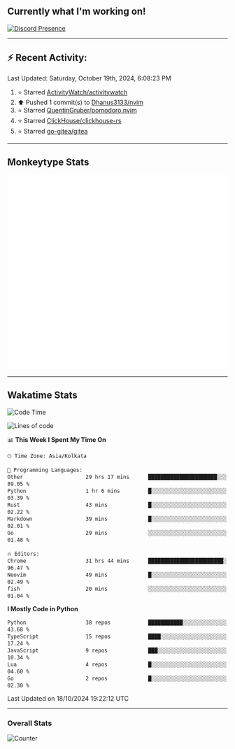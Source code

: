 ## Currently what I'm working on!
[![Discord Presence](https://lanyard.cnrad.dev/api/534981034400284712)](https://discord.com/users/534981034400284712)

---

## :zap: Recent Activity:
<!--RECENT_ACTIVITY:last_update-->
Last Updated: Saturday, October 19th, 2024, 6:08:23 PM
<!--RECENT_ACTIVITY:last_update_end-->
<!--RECENT_ACTIVITY:start-->
1. ⭐ Starred [ActivityWatch/activitywatch](https://github.com/ActivityWatch/activitywatch)<br>
2. ⬆️ Pushed 1 commit(s) to [Dhanus3133/nvim](https://github.com/Dhanus3133/nvim)<br>
3. ⭐ Starred [QuentinGruber/pomodoro.nvim](https://github.com/QuentinGruber/pomodoro.nvim)<br>
4. ⭐ Starred [ClickHouse/clickhouse-rs](https://github.com/ClickHouse/clickhouse-rs)<br>
5. ⭐ Starred [go-gitea/gitea](https://github.com/go-gitea/gitea)<br>
<!--RECENT_ACTIVITY:end-->

---

## Monkeytype Stats
<a href="https://monkeytype.com/profile/dhanus">
  <img src="https://raw.githubusercontent.com/Dhanus3133/Dhanus3133/monkeytype/monkeytype-lb.svg" alt="Monkeytype Profile" />
</a>

---

## Wakatime Stats
<!--START_SECTION:waka-->
![Code Time](http://img.shields.io/badge/Code%20Time-2%2C257%20hrs%2026%20mins-blue)

![Lines of code](https://img.shields.io/badge/From%20Hello%20World%20I%27ve%20Written-6.1%20million%20lines%20of%20code-blue)

📊 **This Week I Spent My Time On** 

```text
🕑︎ Time Zone: Asia/Kolkata

💬 Programming Languages: 
Other                    29 hrs 17 mins      ██████████████████████░░░   89.05 % 
Python                   1 hr 6 mins         █░░░░░░░░░░░░░░░░░░░░░░░░   03.39 % 
Rust                     43 mins             █░░░░░░░░░░░░░░░░░░░░░░░░   02.22 % 
Markdown                 39 mins             █░░░░░░░░░░░░░░░░░░░░░░░░   02.01 % 
Go                       29 mins             ░░░░░░░░░░░░░░░░░░░░░░░░░   01.48 % 

🔥 Editors: 
Chrome                   31 hrs 44 mins      ████████████████████████░   96.47 % 
Neovim                   49 mins             █░░░░░░░░░░░░░░░░░░░░░░░░   02.49 % 
fish                     20 mins             ░░░░░░░░░░░░░░░░░░░░░░░░░   01.04 % 
```

**I Mostly Code in Python** 

```text
Python                   38 repos            ███████████░░░░░░░░░░░░░░   43.68 % 
TypeScript               15 repos            ████░░░░░░░░░░░░░░░░░░░░░   17.24 % 
JavaScript               9 repos             ███░░░░░░░░░░░░░░░░░░░░░░   10.34 % 
Lua                      4 repos             █░░░░░░░░░░░░░░░░░░░░░░░░   04.60 % 
Go                       2 repos             █░░░░░░░░░░░░░░░░░░░░░░░░   02.30 % 
```




 Last Updated on 18/10/2024 19:22:12 UTC
<!--END_SECTION:waka-->
---

### Overall Stats

<img src="https://moe-counter.glitch.me/get/@Dhanus3133?theme=asoul" alt="Counter" />
